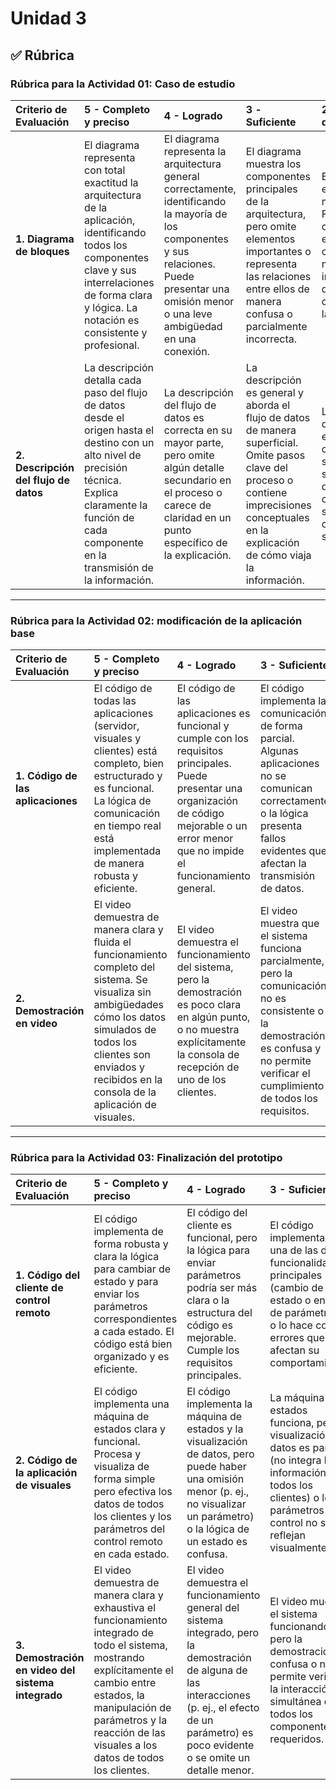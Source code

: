 # Unidad 3

## ✅ Rúbrica

### **Rúbrica para la Actividad 01: Caso de estudio**

| Criterio de Evaluación | 5 - Completo y preciso | 4 - Logrado | 3 - Suficiente | 2 - En desarrollo | 1 - Inicial |
| :--- | :--- | :--- | :--- | :--- | :--- |
| **1. Diagrama de bloques** | El diagrama representa con total exactitud la arquitectura de la aplicación, identificando todos los componentes clave y sus interrelaciones de forma clara y lógica. La notación es consistente y profesional. | El diagrama representa la arquitectura general correctamente, identificando la mayoría de los componentes y sus relaciones. Puede presentar una omisión menor o una leve ambigüedad en una conexión. | El diagrama muestra los componentes principales de la arquitectura, pero omite elementos importantes o representa las relaciones entre ellos de manera confusa o parcialmente incorrecta. | El diagrama es esquemático y muy incompleto. Faltan componentes esenciales o las conexiones son mayoritariamente incorrectas, dificultando la comprensión de la arquitectura. | Se presenta un gráfico que intenta representar el sistema, pero no corresponde a la arquitectura real de la aplicación o es incomprensible. |
| **2. Descripción del flujo de datos** | La descripción detalla cada paso del flujo de datos desde el origen hasta el destino con un alto nivel de precisión técnica. Explica claramente la función de cada componente en la transmisión de la información. | La descripción del flujo de datos es correcta en su mayor parte, pero omite algún detalle secundario en el proceso o carece de claridad en un punto específico de la explicación. | La descripción es general y aborda el flujo de datos de manera superficial. Omite pasos clave del proceso o contiene imprecisiones conceptuales en la explicación de cómo viaja la información. | La descripción del flujo de datos es incompleta y contiene errores significativos. No se logra explicar de forma coherente cómo se comunican los componentes del sistema. | La explicación es extremadamente breve, vaga, incorrecta o no guarda relación con el funcionamiento real de la aplicación analizada. |

---

### **Rúbrica para la Actividad 02: modificación de la aplicación base**

| Criterio de Evaluación | 5 - Completo y preciso | 4 - Logrado | 3 - Suficiente | 2 - En desarrollo | 1 - Inicial |
| :--- | :--- | :--- | :--- | :--- | :--- |
| **1. Código de las aplicaciones** | El código de todas las aplicaciones (servidor, visuales y clientes) está completo, bien estructurado y es funcional. La lógica de comunicación en tiempo real está implementada de manera robusta y eficiente. | El código de las aplicaciones es funcional y cumple con los requisitos principales. Puede presentar una organización de código mejorable o un error menor que no impide el funcionamiento general. | El código implementa la comunicación de forma parcial. Algunas aplicaciones no se comunican correctamente o la lógica presenta fallos evidentes que afectan la transmisión de datos. | El código está incompleto, presenta errores de sintaxis o lógicos importantes que impiden el funcionamiento de una o más aplicaciones. La lógica de comunicación no está bien establecida. | Se entrega código que no compila, no es funcional, o no corresponde a la estructura de aplicaciones solicitada (servidor-clientes). |
| **2. Demostración en video** | El video demuestra de manera clara y fluida el funcionamiento completo del sistema. Se visualiza sin ambigüedades cómo los datos simulados de todos los clientes son enviados y recibidos en la consola de la aplicación de visuales. | El video demuestra el funcionamiento del sistema, pero la demostración es poco clara en algún punto, o no muestra explícitamente la consola de recepción de uno de los clientes. | El video muestra que el sistema funciona parcialmente, pero la comunicación no es consistente o la demostración es confusa y no permite verificar el cumplimiento de todos los requisitos. | El video muestra un sistema que no funciona o cuya funcionalidad no se puede verificar debido a la mala calidad del video o a una demostración muy deficiente. | Se entrega un enlace a un video que no funciona, no es relevante para la actividad o muestra un intento que no cumple con lo mínimo solicitado. |

---

### **Rúbrica para la Actividad 03: Finalización del prototipo**

| Criterio de Evaluación | 5 - Completo y preciso | 4 - Logrado | 3 - Suficiente | 2 - En desarrollo | 1 - Inicial |
| :--- | :--- | :--- | :--- | :--- | :--- |
| **1. Código del cliente de control remoto** | El código implementa de forma robusta y clara la lógica para cambiar de estado y para enviar los parámetros correspondientes a cada estado. El código está bien organizado y es eficiente. | El código del cliente es funcional, pero la lógica para enviar parámetros podría ser más clara o la estructura del código es mejorable. Cumple los requisitos principales. | El código implementa solo una de las dos funcionalidades principales (cambio de estado o envío de parámetros) o lo hace con errores que afectan su comportamiento. | El código está incompleto o presenta errores lógicos significativos que impiden el funcionamiento del cliente de control remoto según lo solicitado. | Se entrega un código que no corresponde a un cliente de control remoto o que es completamente disfuncional. |
| **2. Código de la aplicación de visuales** | El código implementa una máquina de estados clara y funcional. Procesa y visualiza de forma simple pero efectiva los datos de todos los clientes y los parámetros del control remoto en cada estado. | El código implementa la máquina de estados y la visualización de datos, pero puede haber una omisión menor (p. ej., no visualizar un parámetro) o la lógica de un estado es confusa. | La máquina de estados funciona, pero la visualización de datos es parcial (no integra la información de todos los clientes) o los parámetros del control no se reflejan visualmente. | La implementación de la máquina de estados es defectuosa o está incompleta. La visualización de datos es mínima o no responde a los diferentes inputs como se requiere. | El código no implementa una máquina de estados o no muestra evidencia de procesar y visualizar los datos recibidos de los diferentes clientes. |
| **3. Demostración en video del sistema integrado** | El video demuestra de manera clara y exhaustiva el funcionamiento integrado de todo el sistema, mostrando explícitamente el cambio entre estados, la manipulación de parámetros y la reacción de las visuales a los datos de todos los clientes. | El video demuestra el funcionamiento general del sistema integrado, pero la demostración de alguna de las interacciones (p. ej., el efecto de un parámetro) es poco evidente o se omite un detalle menor. | El video muestra el sistema funcionando, pero la demostración es confusa o no permite verificar la interacción simultánea de todos los componentes requeridos. | El video muestra un sistema con fallos importantes en la integración o la demostración es tan deficiente que no permite evaluar el funcionamiento del prototipo. | Se entrega un video que no muestra el sistema integrado funcionando o cuyo contenido no es relevante para la actividad. |
